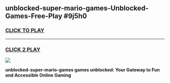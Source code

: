 
## unblocked-super-mario-games-Unblocked-Games-Free-Play #9j5h0
<h3>
<a href="https://us.freeplayer.one?title=unblocked-super-mario-games&ref=9M">CLICK TO PLAY</a></h3>
<hr>

<h3>
<a href="https://us.freeplayer.one?title=unblocked-super-mario-games&ref=9M">CLICK 2 PLAY</a>
  
</h3>

<a href="https://us.freeplayer.one?title=unblocked-super-mario-games&ref=9M"><img src="https://clearcache.store/games.png"></a>


**unblocked-super-mario-games games unblocked: Your Gateway to Fun and Accessible Online Gaming**
